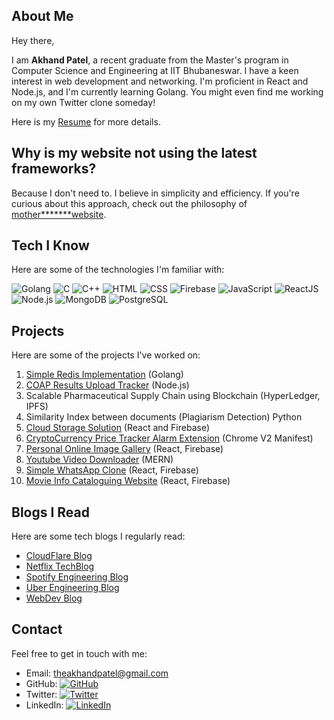 

## About Me

Hey there,

I am **Akhand Patel**, a recent graduate from the Master's program in Computer Science and Engineering at IIT Bhubaneswar. I have a keen interest in web development and networking. I'm proficient in React and Node.js, and I'm currently learning Golang. You might even find me working on my own Twitter clone someday!

Here is my [Resume](https://theakhandpatel.github.io/files/resume.pdf) for more details.

## Why is my website not using the latest frameworks?

Because I don't need to. I believe in simplicity and efficiency. If you're curious about this approach, check out the philosophy of [mother*******website](https://motherfuckingwebsite.com/).

## Tech I Know

Here are some of the technologies I'm familiar with:

![Golang](https://img.shields.io/badge/-Golang-blue?style=flat-square&logo=go&logoColor=white)
![C](https://img.shields.io/badge/-C-blue?style=flat-square&logo=c&logoColor=white)
![C++](https://img.shields.io/badge/-C++-blue?style=flat-square&logo=c%2B%2B&logoColor=white)
![HTML](https://img.shields.io/badge/-HTML-orange?style=flat-square&logo=html5&logoColor=white)
![CSS](https://img.shields.io/badge/-CSS-blue?style=flat-square&logo=css3&logoColor=white)
![Firebase](https://img.shields.io/badge/-Firebase-orange?style=flat-square&logo=firebase&logoColor=white)
![JavaScript](https://img.shields.io/badge/-JavaScript-yellow?style=flat-square&logo=javascript&logoColor=white)
![ReactJS](https://img.shields.io/badge/-ReactJS-blue?style=flat-square&logo=react&logoColor=white)
![Node.js](https://img.shields.io/badge/-Node.js-green?style=flat-square&logo=node.js&logoColor=white)
![MongoDB](https://img.shields.io/badge/-MongoDB-green?style=flat-square&logo=mongodb&logoColor=white)
![PostgreSQL](https://img.shields.io/badge/-PostgreSQL-blue?style=flat-square&logo=postgresql&logoColor=white)

## Projects

Here are some of the projects I've worked on:

1. [Simple Redis Implementation](https://github.com/theakhandpatel/redis-server) (Golang)
2. [COAP Results Upload Tracker](https://github.com/theakhandpatel/COAP_RESULTS_UPLOAD_TRACKER) (Node.js)
3. Scalable Pharmaceutical Supply Chain using Blockchain (HyperLedger, IPFS)
4. Similarity Index between documents (Plagiarism Detection) Python
5. [Cloud Storage Solution](https://drive.theakhandpatel.me/) (React and Firebase)
6. [CryptoCurrency Price Tracker Alarm Extension](https://github.com/theakhandpatel/BUY_THE_DIP) (Chrome V2 Manifest)
7. [Personal Online Image Gallery](https://firegram.theakhandpatel.me) (React, Firebase)
8. [Youtube Video Downloader](https://github.com/theakhandpatel/YouLoader) (MERN)
9. [Simple WhatsApp Clone](https://whatsup.theakhandpatel.me/) (React, Firebase)
10. [Movie Info Cataloguing Website](https://netflic.theakhandpatel.me/) (React, Firebase)

## Blogs I Read

Here are some tech blogs I regularly read:

- [CloudFlare Blog](https://blog.cloudflare.com/)
- [Netflix TechBlog](https://netflixtechblog.com/)
- [Spotify Engineering Blog](https://engineering.atspotify.com/)
- [Uber Engineering Blog](https://www.uber.com/en-IN/blog/engineering/)
- [WebDev Blog](https://web.dev/blog/)

## Contact

Feel free to get in touch with me:

- Email: [theakhandpatel@gmail.com](mailto:theakhandpatel@gmail.com)
- GitHub: [![GitHub](https://img.shields.io/github/followers/theakhandpatel?style=social)](https://github.com/theakhandpatel)
- Twitter: [![Twitter](https://img.shields.io/twitter/follow/theakhandpatel?style=social)](https://twitter.com/theakhandpatel)
- LinkedIn: [![LinkedIn](https://img.shields.io/badge/-Akhand%20Patel-blue?style=flat-square&logo=linkedin&logoColor=white&link=https://www.linkedin.com/in/theakhandpatel/)](https://www.linkedin.com/in/theakhandpatel/)
